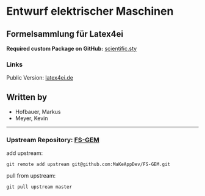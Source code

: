 # Entwurf elektrischer Maschinen
## Formelsammlung für Latex4ei
**Required custom Package on GitHub:** [scientific.sty](https://github.com/latex4ei/latex4ei-packages)

### Links

Public Version: [latex4ei.de](http://latex4ei.de)  

## Written by
- Hofbauer, Markus
- Meyer, Kevin

--------------------------------------

### Upstream Repository: [FS-GEM](https://github.com/MaKeAppDev/FS-GEM)

add upstream:

    git remote add upstream git@github.com:MaKeAppDev/FS-GEM.git

pull from upstream:

    git pull upstream master
